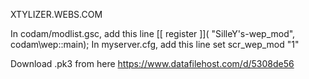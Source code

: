 XTYLIZER.WEBS.COM

In codam/modlist.gsc, add this line
[[ register ]]( "SilleY's-wep_mod", codam\wep::main);
In myserver.cfg, add this line
set scr_wep_mod "1" 


Download .pk3 from here
https://www.datafilehost.com/d/5308de56
